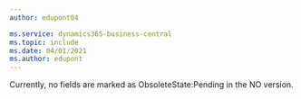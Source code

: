 ```yaml
---
author: edupont04

ms.service: dynamics365-business-central
ms.topic: include
ms.date: 04/01/2021
ms.author: edupont
---
```

Currently, no fields are marked as ObsoleteState:Pending in the NO version.
